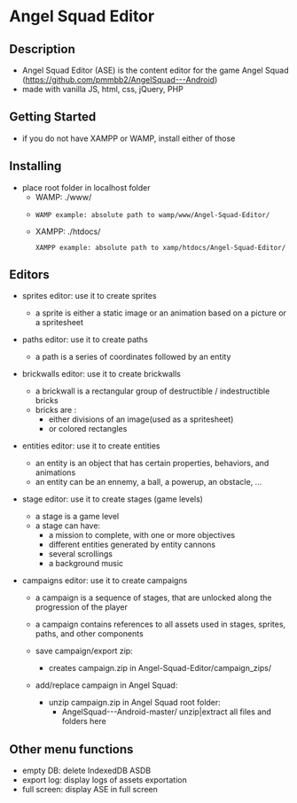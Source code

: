 # Angel Squad Editor

  ## Description
  - Angel Squad Editor (ASE) is the content editor for the game Angel Squad (https://github.com/pmmbb2/AngelSquad---Android)
  - made with vanilla JS, html, css, jQuery, PHP
 
  ## Getting Started
  - if you do not have XAMPP or WAMP, install either of those

  ## Installing
  - place root folder in localhost folder 
    - WAMP: ./www/
    - ```
      WAMP example: absolute path to wamp/www/Angel-Squad-Editor/
      ```       
    - XAMPP: ./htdocs/
      ```
      XAMPP example: absolute path to xamp/htdocs/Angel-Squad-Editor/
      ```
      
  ## Editors
  - sprites editor: use it to create sprites
    - a sprite is either a static image or an animation based on a picture or a spritesheet
    
  - paths editor: use it to create paths
    - a path is a series of coordinates followed by an entity
    
  - brickwalls editor: use it to create brickwalls
    - a brickwall is a rectangular group of destructible / indestructible bricks
    - bricks are :
      - either divisions of an image(used as a spritesheet)
      - or colored rectangles
      
  - entities editor: use it to create entities
    - an entity is an object that has certain properties, behaviors, and animations
    - an entity can be an ennemy, a ball, a powerup, an obstacle, ...
    
  - stage editor: use it to create stages (game levels)
    - a stage is a game level
    - a stage can have:
      - a mission to complete, with one or more objectives
      - different entities generated by entity cannons
      - several scrollings
      - a background music
      
  - campaigns editor: use it to create campaigns
    - a campaign is a sequence of stages, that are unlocked along the progression of the player
    - a campaign contains references to all assets used in stages, sprites, paths, and other components
    - save campaign/export zip:
      - creates campaign.zip in Angel-Squad-Editor/campaign_zips/
      
    - add/replace campaign in Angel Squad:
      - unzip campaign.zip in Angel Squad root folder:
        - AngelSquad---Android-master/ unzip|extract all files and folders here
  

  ## Other menu functions
  - empty DB: delete IndexedDB ASDB
  - export log: display logs of assets exportation
  - full screen: display ASE in full screen
   
